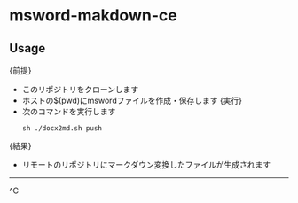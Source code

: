 # msword-makdown-ce
  
## Usage
{前提}
- このリポジトリをクローンします
- ホストの$(pwd)にmswordファイルを作成・保存します
{実行}
- 次のコマンドを実行します
  ```
  sh ./docx2md.sh push
  ```
{結果}  
- リモートのリポジトリにマークダウン変換したファイルが生成されます

---
^C


